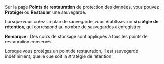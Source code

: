 Sur la page **Points de restauration** de protection des données, vous pouvez **Protéger** ou **Restaurer** une sauvegarde.

Lorsque vous créez un plan de sauvegarde, vous établissez un **stratégie de rétention**, qui correspond au nombre de sauvegardes à enregistrer.

**Remarque :** Des coûts de stockage sont appliqués à tous les points de restauration conservés.

Lorsque vous protégez un point de restauration, il est sauvegardé indéfiniment, quelle que soit la stratégie de rétention.

